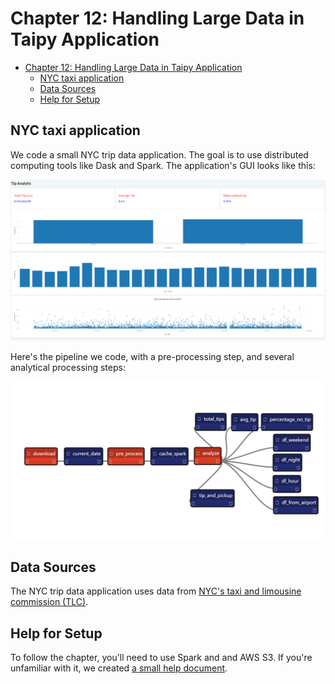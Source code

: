 # Chapter 12: Handling Large Data in Taipy Application

- [Chapter 12: Handling Large Data in Taipy Application](#chapter-12-handling-large-data-in-taipy-application)
  - [NYC taxi application](#nyc-taxi-application)
  - [Data Sources](#data-sources)
  - [Help for Setup](#help-for-setup)

## NYC taxi application

We code a small NYC trip data application. The goal is to use distributed computing tools like Dask and Spark. The application's GUI looks like this:

![Screenshot of NYC Taxi app](./img/trip_app.png)

Here's the pipeline we code, with a pre-processing step, and several analytical processing steps:

![NYC Scenario pipeline](./img/pipeline.png)

## Data Sources

The NYC trip data application uses data from [NYC's taxi and limousine commission (TLC)](https://www.nyc.gov/site/tlc/about/tlc-trip-record-data.page).

## Help for Setup

To follow the chapter, you'll need to use Spark and and AWS S3. If you're unfamiliar with it, we created [a small help document](./how_to_help/README.md).
